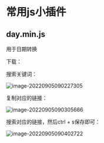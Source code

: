# 常用js小插件

## day.min.js

用于日期转换

下载：

搜索关键词：

![image-20220905090227305](../../md-photo/image-20220905090227305.png)



复制对应的链接：

![image-20220905090305666](../../md-photo/image-20220905090305666.png)



搜索对应的链接，然后ctrl + s保存即可：

![image-20220905090402722](../../md-photo/image-20220905090402722.png)